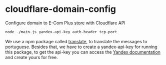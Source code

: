 # cloudflare-domain-config
Configure domain to E-Com Plus store with Cloudflare API

```bash
node ./main.js yandex-api-key auth-header tcp-port
```
We use a npm package called [translate](https://www.npmjs.com/package/translate), to translate the messages to portuguese. Besides that, we have to create a yandex-api-key for running this package, to get the api-key you can access the [Yandex documentation](https://tech.yandex.com/translate/) and create yours for free. 
